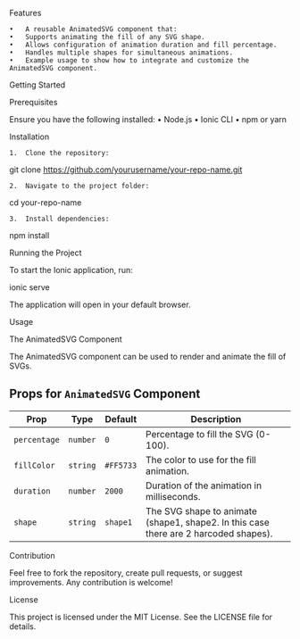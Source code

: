 
Features

	•	A reusable AnimatedSVG component that:
	•	Supports animating the fill of any SVG shape.
	•	Allows configuration of animation duration and fill percentage.
	•	Handles multiple shapes for simultaneous animations.
	•	Example usage to show how to integrate and customize the AnimatedSVG component.

Getting Started

Prerequisites

Ensure you have the following installed:
	•	Node.js
	•	Ionic CLI
	•	npm or yarn

Installation

	1.	Clone the repository:

git clone https://github.com/yourusername/your-repo-name.git


	2.	Navigate to the project folder:

cd your-repo-name


	3.	Install dependencies:

npm install



Running the Project

To start the Ionic application, run:

ionic serve

The application will open in your default browser.

Usage

The AnimatedSVG Component

The AnimatedSVG component can be used to render and animate the fill of SVGs.

## Props for `AnimatedSVG` Component

| Prop           | Type      | Default     | Description                                  |
|----------------|-----------|-------------|----------------------------------------------|
| `percentage`   | `number`  | `0`         | Percentage to fill the SVG (0-100).          |
| `fillColor`    | `string`  | `#FF5733`   | The color to use for the fill animation.     |
| `duration`     | `number`  | `2000`      | Duration of the animation in milliseconds.   |
| `shape`        | `string`  | `shape1`    | The SVG shape to animate (shape1, shape2. In this case there are 2 harcoded shapes).| 


Contribution

Feel free to fork the repository, create pull requests, or suggest improvements. Any contribution is welcome!

License

This project is licensed under the MIT License. See the LICENSE file for details.

